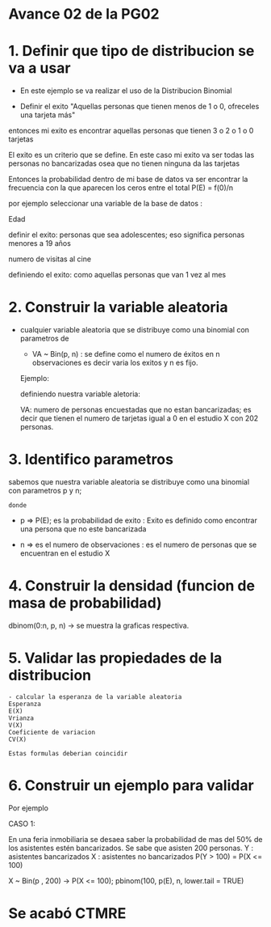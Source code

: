 # Avance 02 de la PG02

# 1.  Definir que tipo de distribucion se va a usar

- En este ejemplo se va realizar el uso de la Distribucion Binomial

* Definir el exito "Aquellas personas que tienen menos de 1 o 0, ofreceles una tarjeta más"

entonces mi exito es encontrar aquellas personas que tienen 3 o 2 o 1 o 0 tarjetas

El exito es un criterio que se define.  En este caso mi exito va ser todas las personas no bancarizadas osea que no tienen ninguna da las tarjetas 

Entonces la probabilidad dentro de mi base de datos va ser encontrar la frecuencia con la que aparecen los ceros entre el total
P(E) = f(0)/n

por ejemplo seleccionar una variable de la base de datos :

Edad

definir el exito: personas que sea adolescentes; eso significa personas menores a 19 años

numero de visitas al cine

definiendo el exito: como aquellas personas que van 1 vez al mes 


# 2. Construir la variable aleatoria

* cualquier variable aleatoria que se distribuye como una binomial con parametros de    
     - VA ~ Bin(p, n) : se define como el numero de éxitos en n observaciones  es decir varia los exitos y n es fijo.

     Ejemplo: 

    definiendo nuestra variable aletoria:

    VA: numero de personas encuestadas que no estan bancarizadas; es decir que tienen el numero de tarjetas igual a 0 en el estudio X con 202 personas.


# 3. Identifico parametros 

sabemos que nuestra variable aleatoria se distribuye como una binomial con parametros p y n; 

    donde 

- p => P(E); es la probabilidad de exito : Exito es definido como encontrar una persona que no este bancarizada

- n => es el numero de observaciones : es el numero de personas que se encuentran en el estudio X

# 4. Construir la densidad (funcion de masa de probabilidad)

 dbinom(0:n, p, n) -> se muestra la graficas respectiva.

 # 5. Validar las propiedades de la distribucion

    - calcular la esperanza de la variable aleatoria   
    Esperanza
    E(X)
    Vrianza
    V(X)
    Coeficiente de variacion 
    CV(X)

    Estas formulas deberian coincidir

# 6. Construir un ejemplo para validar 

Por ejemplo 

CASO 1:

En una feria inmobiliaria se desaea saber la probabilidad de mas del 50% de los asistentes estén bancarizados. Se sabe que asisten 200 personas. 
Y : asistentes bancarizados
X : asistentes no bancarizados
P(Y > 100) = P(X <= 100)

X ~ Bin(p , 200) -> P(X <= 100); pbinom(100, p(E), n, lower.tail = TRUE)

# Se acabó CTMRE
